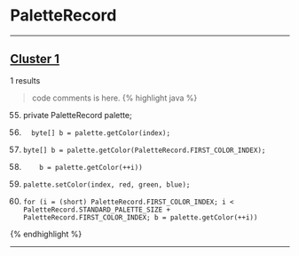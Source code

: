 # PaletteRecord

***

## [Cluster 1](./1)
1 results
> code comments is here.
{% highlight java %}
55. private PaletteRecord palette;
74.       byte[] b = palette.getColor(index);
93.     byte[] b = palette.getColor(PaletteRecord.FIRST_COLOR_INDEX);
95.         b = palette.getColor(++i))
143.     palette.setColor(index, red, green, blue);
160.     for (i = (short) PaletteRecord.FIRST_COLOR_INDEX; i < PaletteRecord.STANDARD_PALETTE_SIZE + PaletteRecord.FIRST_COLOR_INDEX; b = palette.getColor(++i))
{% endhighlight %}

***

